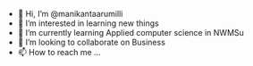 - 👋 Hi, I’m @manikantaarumilli
- 👀 I’m interested in  learning new things
- 🌱 I’m currently learning Applied computer science in NWMSu
- 💞️ I’m looking to collaborate on Business
- 📫 How to reach me ...

<!---
manikantaarumilli/manikantaarumilli is a ✨ special ✨ repository because its `README.md` (this file) appears on your GitHub profile.
You can click the Preview link to take a look at your changes.
--->
